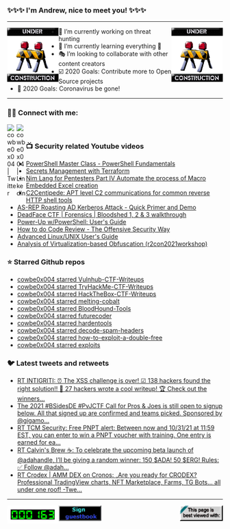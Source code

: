 ### ✨✨✨ I'm Andrew, nice to meet you! ✨✨✨

---
<img align="left" width="120px" src="https://raw.githubusercontent.com/cowbe0x004/cowbe0x004/master/images/image004.gif" />
<img align="right" width="120px" src="https://raw.githubusercontent.com/cowbe0x004/cowbe0x004/master/images/image004.gif" />

- 📖 I’m currently working on threat hunting
- 📘 I’m currently learning everything 🤣
- 🎭 I’m looking to collaborate with other content creators
- ☑️ 2020 Goals: Contribute more to Open Source projects
- 🦠 2020 Goals: Coronavirus be gone!

---

### 🤝🏽 Connect with me:
[<img align="left" alt="cowbe0x004 | Twitter" width="22px" src="https://cdn.jsdelivr.net/npm/simple-icons@v3/icons/twitter.svg" />][twitter]
[<img align="left" alt="cowbe0x004 | LinkedIn" width="22px" src="https://cdn.jsdelivr.net/npm/simple-icons@v3/icons/linkedin.svg" />][linkedin]

<!--
[<img align="left" alt="cowbe0x004.com" width="22px" src="https://raw.githubusercontent.com/iconic/open-iconic/master/svg/globe.svg" />][website]
[<img align="left" alt="cowbe0x004 | YouTube" width="22px" src="https://cdn.jsdelivr.net/npm/simple-icons@v3/icons/youtube.svg" />][youtube]
[<img align="left" alt="cowbe0x004 | Instagram" width="22px" src="https://cdn.jsdelivr.net/npm/simple-icons@v3/icons/instagram.svg" />][instagram]
-->

<br />

### 📺 Security related Youtube videos
<!-- YOUTUBE:START -->
- [PowerShell Master Class - PowerShell Fundamentals](https://www.youtube.com/watch?v=sQm4zRvvX58)
- [Secrets Management with Terraform](https://www.youtube.com/watch?v=tvaWM-N6ygQ)
- [Nim Lang for Pentesters Part IV Automate the process of  Macro Embedded Excel creation](https://www.youtube.com/watch?v=SBjaCYNlj2A)
- [C2Centipede: APT level C2 communications for common reverse HTTP shell tools](https://www.youtube.com/watch?v=QQo2-HDW7IU)
- [AS-REP Roasting AD Kerberos Attack - Quick Primer and Demo](https://www.youtube.com/watch?v=N_K3FaofNKw)
- [DeadFace CTF | Forensics | Bloodshed 1, 2 & 3 walkthrough](https://www.youtube.com/watch?v=GzIRD1bcJeg)
- [Power-Up w/PowerShell: User's Guide](https://www.youtube.com/watch?v=m-ezy3O2WDA)
- [How to do Code Review - The Offensive Security Way](https://www.youtube.com/watch?v=fb-t3WWHsMQ)
- [Advanced Linux/UNIX User's Guide](https://www.youtube.com/watch?v=X7iFKA75MvM)
- [Analysis of Virtualization-based Obfuscation (r2con2021workshop)](https://www.youtube.com/watch?v=b6udPT79itk)
<!-- YOUTUBE:END -->

### ⭐ Starred Github repos
<!-- GITHUB_STAR:START -->
- [cowbe0x004 starred Vulnhub-CTF-Writeups](https://github.com/Ignitetechnologies/Vulnhub-CTF-Writeups)
- [cowbe0x004 starred TryHackMe-CTF-Writeups](https://github.com/Ignitetechnologies/TryHackMe-CTF-Writeups)
- [cowbe0x004 starred HackTheBox-CTF-Writeups](https://github.com/Ignitetechnologies/HackTheBox-CTF-Writeups)
- [cowbe0x004 starred melting-cobalt](https://github.com/splunk/melting-cobalt)
- [cowbe0x004 starred BloodHound-Tools](https://github.com/zeronetworks/BloodHound-Tools)
- [cowbe0x004 starred futurecoder](https://github.com/alexmojaki/futurecoder)
- [cowbe0x004 starred hardentools](https://github.com/securitywithoutborders/hardentools)
- [cowbe0x004 starred decode-spam-headers](https://github.com/mgeeky/decode-spam-headers)
- [cowbe0x004 starred how-to-exploit-a-double-free](https://github.com/stong/how-to-exploit-a-double-free)
- [cowbe0x004 starred exploits](https://github.com/cfreal/exploits)
<!-- GITHUB_STAR:END -->

### 🐦 Latest tweets and retweets
<!-- TWEETS:START -->
- [RT INTIGRITI: ⏰ The XSS challenge is over! ☑ 138 hackers found the right solution!! 📑 27 hackers wrote a cool writeup! 🏆 Check out the winners...](https://twitter.com/intigriti/status/1455516960767291396)
- [The 2021 #BSidesDE #PvJCTF Call for Pros & Joes is still open to signup below. All that signed up are confirmed and teams picked. Sponsored by @gigamo...](https://twitter.com/cowbe0x004/status/1454554683046039552)
- [RT TCM Security: Free PNPT alert: Between now and 10/31/21 at 11:59 EST, you can enter to win a PNPT voucher with training. One entry is earned for ea...](https://twitter.com/TCMSecurity/status/1454208232491212801)
- [RT Calvin's Brew ☕️: To celebrate the upcoming beta launch of @adahandle, I’ll be giving a random winner: 150 $ADA! 50 $ERG! Rules: ✅ Follow @adah...](https://twitter.com/CalvinsBrew/status/1439269991644164100)
- [RT Crodex | AMM DEX on Cronos: „Are you ready for CRODEX? Professional TradingView charts, NFT Marketplace, Farms, TG Bots… all under one roof! -Twe...](https://twitter.com/crodexapp/status/1437460799405056012)
<!-- TWEETS:END -->

---

[<img align="left" width="120px" src="https://raw.githubusercontent.com/cowbe0x004/cowbe0x004/master/images/visitors.gif" />][visitor]
[<img align="left" alt="Sign My Guestbook" width="100px" src="https://raw.githubusercontent.com/cowbe0x004/cowbe0x004/master/images/sign_guest_book.gif" />][guestbook]
[<img align="right" width="100px" src="https://raw.githubusercontent.com/cowbe0x004/cowbe0x004/master/images/netscape.gif" />][netscape]


[website]: https://cowbe0x004.com
[twitter]: https://twitter.com/cowbe0x004
[youtube]: https://youtube.com/
[instagram]: https://instagram.com/
[linkedin]: https://www.linkedin.com/in/anhuang/
[guestbook]: https://github.com/cowbe0x004/cowbe0x004/issues
[netscape]: https://github.com/cowbe0x004/cowbe0x004
[visitor]: https://github.com/cowbe0x004/cowbe0x004
